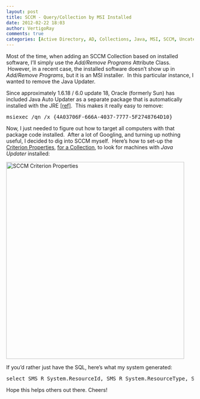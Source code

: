 ```yaml
---
layout: post
title: SCCM - Query/Collection by MSI Installed
date: 2012-02-22 18:03
author: VertigoRay
comments: true
categories: [Active Directory, AD, Collections, Java, MSI, SCCM, Uncategorized]
---
```

<p>Most of the time, when adding an SCCM Collection based on installed software, I&rsquo;ll simply use the <em>Add/Remove Programs</em> Attribute Class.  However, in a recent case, the installed software doesn&rsquo;t show up in <em>Add/Remove Programs</em>, but it is an MSI installer.  In this particular instance, I wanted to remove the Java Updater.<!-- more --></p>
<p>Since approximately 1.6.18 / 6.0 update 18, Oracle (formerly Sun) has included Java Auto Updater as a separate package that is automatically installed with the JRE <a href="http://wpkg.org/Java#JRE_6_Update_18_and_Newer" title="wpkg.org" target="_blank">[ref]</a>.  This makes it really easy to remove:</p>
<pre>msiexec /qn /x {4A03706F-666A-4037-7777-5F2748764D10}</pre>
<p>Now, I just needed to figure out how to target all computers with that package code installed.  After a lot of Googling, and turning up nothing useful, I decided to dig into SCCM myself.  Here&rsquo;s how to set-up the <a href="http://technet.microsoft.com/en-us/library/bb693909.aspx" title="TechNet" target="_blank">Criterion Properties</a>, <a href="http://technet.microsoft.com/en-us/library/bb632615.aspx" title="TechNet" target="_blank">for a Collection</a>, to look for machines with <em>Java Updater</em> installed:</p>
<p><img alt="SCCM Criterion Properties" height="530" src="http://images.vertigion.com/blog/SCCM%20-%20Query%20by%20MSI%20Installed/SCCM-Collection-MSI.png" width="478" /></p>
<p>If you&rsquo;d rather just have the SQL, here&rsquo;s what my system generated:</p>
<pre>select SMS_R_System.ResourceId, SMS_R_System.ResourceType, SMS_R_System.Name, SMS_R_System.SMSUniqueIdentifier, SMS_R_System.ResourceDomainORWorkgroup, SMS_R_System.Client from  SMS_R_System inner join SMS_G_System_INSTALLED_SOFTWARE on SMS_G_System_INSTALLED_SOFTWARE.ResourceID = SMS_R_System.ResourceId where UPPER(SMS_G_System_INSTALLED_SOFTWARE.ProductCode) = "{4A03706F-666A-4037-7777-5F2748764D10}"</pre>
<p>Hope this helps others out there.  Cheers!</p>
